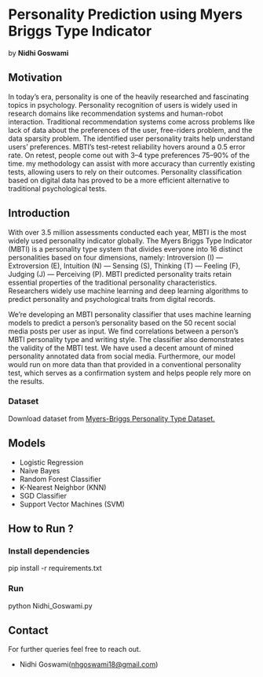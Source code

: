 # Personality Prediction using Myers Briggs Type Indicator

by **Nidhi Goswami**


## Motivation
In today’s era, personality is one of the heavily researched and fascinating topics in psychology. Personality recognition of users is widely used in research domains like recommendation systems and human-robot interaction. Traditional recommendation systems come across problems like lack of data about the preferences of the user, free-riders problem, and the data sparsity problem. The identified user personality traits help understand users’ preferences. MBTI’s test-retest reliability hovers around a 0.5 error rate. On retest, people come out with 3–4 type preferences 75–90% of the time. my methodology can assist with more accuracy than currently existing tests, allowing users to rely on their outcomes. Personality classification based on digital data has proved to be a more efficient alternative to traditional psychological tests.

## Introduction
With over 3.5 million assessments conducted each year, MBTI is the most widely used personality indicator globally. The Myers Briggs Type Indicator (MBTI) is a personality type system that divides everyone into 16 distinct personalities based on four dimensions, namely: Introversion (I) — Extroversion (E), Intuition (N) — Sensing (S), Thinking (T) — Feeling (F), Judging (J) — Perceiving (P). MBTI predicted personality traits retain essential properties of the traditional personality characteristics. Researchers widely use machine learning and deep learning algorithms to predict personality and psychological traits from digital records.

We’re developing an MBTI personality classifier that uses machine learning models to predict a person’s personality based on the 50 recent social media posts per user as input. We find correlations between a person’s MBTI personality type and writing style. The classifier also demonstrates the validity of the MBTI test. We have used a decent amount of mined personality annotated data from social media. Furthermore, our model would run on more data than that provided in a conventional personality test, which serves as a confirmation system and helps people rely more on the results.


### Dataset
Download dataset from [Myers-Briggs Personality Type Dataset.](https://www.kaggle.com/datasnaek/mbti-type)

## Models
* Logistic Regression
* Naive Bayes 
* Random Forest Classifier
* K-Nearest Neighbor (KNN)
* SGD Classifier
* Support Vector Machines (SVM)

## How to Run ?
### Install dependencies
pip install -r requirements.txt

### Run
python Nidhi_Goswami.py

## Contact
For further queries feel free to reach out.
* Nidhi Goswami(nhgoswami18@gmail.com)

